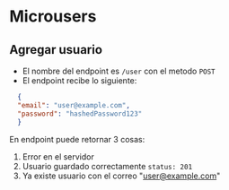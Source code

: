 # Microusers

## Agregar usuario

- El nombre del endpoint es `/user` con el metodo `POST`
- El endpoint recibe lo siguiente:

```json
  {
  "email": "user@example.com",
  "password": "hashedPassword123"
  }
```

En endpoint puede retornar 3 cosas: 
1. Error en el servidor
2. Usuario guardado correctamente `status: 201`
3. Ya existe usuario con el correo "user@example.com"